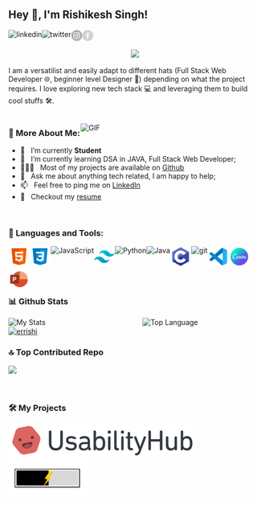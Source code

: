 ## Hey 👋, I'm Rishikesh Singh!
<a href='https://www.linkedin.com/in/er-rishikesh-singh'><img align='left' alt="linkedin" src="https://raw.githubusercontent.com/rahul-jha98/rahul-jha98/561d474902b59c7429ec22bb73e225696c27b202/assets/linkedin.svg" height='18px'/></a>
<a href='https://twitter.com/'><img align='left' alt="twitter" src="https://raw.githubusercontent.com/rahul-jha98/rahul-jha98/561d474902b59c7429ec22bb73e225696c27b202/assets/twitter.svg" height='18px'/></a>
<a href='https://instagram.com/'><img align='left' alt="insta" src="https://github.com/errishi/github-readme-icon/blob/main/instagram.svg" height='22px'/></a>
<a href='https://www.facebook.com/'><img alt="kaggle" src="https://github.com/errishi/github-readme-icon/blob/main/icons8-facebook.svg" height='22px'/></a>

<div align="center"> <img src="https://github.com/errishi/github-readme-icon/blob/main/github%20Banner.svg"> </div>


I am a versatilist and easily adapt to different hats (Full Stack Web Developer 🌐, beginner level Designer 🎨) depending on what the project requires. I love exploring new tech stack 💻 and leveraging them to build cool stuffs 🛠️. 
<br/>
<br/>

<img align="right" alt="GIF" src="https://raw.githubusercontent.com/rahul-jha98/rahul-jha98/main/techstack.gif" width="360px"/>
  
### 🧐 More About Me:

- 🔭 &nbsp; I’m currently **Student**
- 🌱 &nbsp; I’m currently learning DSA in JAVA, Full Stack Web Developer; 
- 👨🏻‍💻 &nbsp; Most of my projects are available on [Github](https://github.com/errishi)
- 💬 &nbsp; Ask me about anything tech related, I am happy to help;
- 📫 &nbsp; Feel free to ping me on [LinkedIn](https://www.linkedin.com/in/er-rishikesh-singh)
- 📝 &nbsp; Checkout my [resume](https://drive.google.com/file/d/1giVS8oM1g0_eusX07sPuo_jm2cbteSb0/view?usp=sharing)

<br>

### 🔨 Languages and Tools:
<a href="https://developer.mozilla.org/en-US/docs/Web/HTML" target="_blank"><img align="left" alt="HTML" height ="42px" src="https://github.com/errishi/github-readme-icon/blob/main/icons8-html.svg"></a>
<a href="https://developer.mozilla.org/en-US/docs/Web/CSS" target="_blank"><img align="left" alt="CSS" height ="42px" src="https://github.com/errishi/github-readme-icon/blob/main/icons8-css.svg"></a>
<a href="https://developer.mozilla.org/en-US/docs/Web/JavaScript" target="_blank"> <img align="left" alt="JavaScript" height ="42px"  src="https://raw.githubusercontent.com/rahul-jha98/github_readme_icons/main/language_and_tools/square/javascript/javascript.svg"> </a>
<a href="https://tailwindcss.com/docs/installation/using-vite" target="_blank"> <img src="https://github.com/errishi/github-readme-icon/blob/main/icons8-tailwind-css.svg" align="left" alt="tailwind-css" height='42px'/> </a>
<a href="https://www.python.org" target="_blank"><img align="left" alt="Python" height ="42px" src="https://raw.githubusercontent.com/rahul-jha98/github_readme_icons/main/language_and_tools/square/python/python.svg"></a>
<a href="https://www.java.com" target="_blank"><img align="left" alt="Java" height ="42px" src="https://raw.githubusercontent.com/rahul-jha98/github_readme_icons/main/language_and_tools/square/java/java.svg"></a>
<a href="https://en.wikipedia.org/wiki/C_(programming_language)" target="_blank"> <img src="https://github.com/errishi/github-readme-icon/blob/main/icons8-c-programming.svg" align="left" alt="c-language" height='42px'/> </a>
<a href="https://git-scm.com/" target="_blank"> <img src="https://raw.githubusercontent.com/rahul-jha98/github_readme_icons/main/language_and_tools/square/git-scm/git-scm.svg" align="left" alt="git" height='42px'/> </a>
<a href="https://code.visualstudio.com/docs" target="_blank"> <img src="https://github.com/errishi/github-readme-icon/blob/main/icons8-visual-studio-code.svg" align="left" alt="vscode" height='42px'/> </a>
<a href="https://www.canva.com/" target="_blank"> <img src="https://github.com/errishi/github-readme-icon/blob/main/icons8-canva.svg" alt="canva" height='42px'/> </a>
<a href="https://powerpoint.cloud.microsoft/en-gb/" target="_blank"> <img align="left" alt="ppt" height ="42px"  src="https://github.com/errishi/github-readme-icon/blob/main/icons8-power-point.svg"> </a>



<br>


### 📊 Github Stats
<a href='https://github.com/rahul-jha98/github-stats-transparent'>
  
<img alt="My Stats" align="left" width="47%" src="https://github-readme-stats.vercel.app/api?username=errishi&show_icons=true&theme=transparent"/> 
<img alt="Top Language" align="right" width="47%" src="https://github-readme-stats.vercel.app/api/top-langs/?username=errishi&layout=compact&theme=transparent"/>  

<img align="center" height="210em" width="47%" src="https://github-readme-streak-stats.herokuapp.com/?user=errishi&" alt="errishi" />


</a>


<br>

### 🔝 Top Contributed Repo
![](https://github-contributor-stats.vercel.app/api?username=errishi&limit=5&theme=transparent&combine_all_yearly_contributions=true)

<br>


### 🛠️ My Projects
<a href="https://errishi.github.io/usabilityhub/" target="_blank"> <img alt="artistify" src="https://github.com/errishi/usabilityhub/blob/main/Project_image/logo.png" height="68" align="left"> </a>
<a href="#" target="_blank"> <img alt="sheetsdatabase" src="https://github.com/errishi/github-readme-icon/blob/main/Port.gif"  height="80" align="left"> </a>

